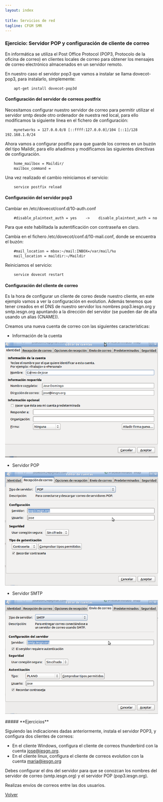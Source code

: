 ```yaml
---
layout: index

title: Servicios de red 
tagline: CFGM SMR
---
```

### Ejercicio: Servidor POP y configuración de cliente de correo

En informática se utiliza el Post Office Protocol (POP3, Protocolo de la oficina de correo) en clientes locales de correo para obtener los mensajes de correo electrónico almacenados en un servidor remoto.

En nuestro caso el servidor pop3 que vamos a instalar se llama dovecot-pop3, para instalarlo, simplemente:

        apt-get install dovecot-pop3d

#### Configuración del servidor de correos postfrix

Necesitamos configurar nuestro servidor de correo para permitir utilizar el servidor smtp desde otro ordenador de nuestra red local, para ello modificamos la siguiente línea en el fichero de configuración:

        mynetworks = 127.0.0.0/8 [::ffff:127.0.0.0]/104 [::1]/128 192.168.1.0/24

Ahora vamos a configurar postfix para que guarde los correos en un buzón del tipo Maildir, para ello añadimos y modificamos las siguientes directivas de configuración.

        home_mailbox = Maildir/
        mailbox_command =

Una vez realizado el cambio reiniciamos el servicio:

        service postfix reload


#### Configuración del servidor pop3

Cambiar en /etc/dovecot/conf.d/10-auth.conf

        #disable_plaintext_auth = yes    ->    disable_plaintext_auth = no

Para que este habilitada la autentificación con contraseña en claro.

Cambia en el fichero /etc/dovecot/conf.d/10-mail.conf, donde se encuentra el buzón:

        #mail_location = mbox:~/mail:INBOX=/var/mail/%u
        mail_location = maildir:~/Maildir

Reiniciamos el servicio:

        service dovecot restart

#### Configuración del cliente de correo

Es la hora de configurar un cliente de coreo desde nuestro cliente, en este ejemplo vamos a ver la configuración en evolution. Además tenemos que tener creados en el DNS de nuestro servidor los nombres pop3.iesgn.org y smtp.iesgn.org apuntando a la dirección del servidor (se pueden dar de alta usando un alias (CNAME)).

Creamos una nueva cuenta de correo con las siguientes características:

* Información de la cuenta

![mail1](img/mail1.png)


* Servidor POP

![mail2](img/mail2.png)

* Servidor SMTP

![mail3](img/mail3.png)

<div class='ejercicios' markdown='1'>
##### **Ejercicios**

Siguiendo las indicaciones dadas anteriormente, instala el servidor POP3, y configura dos clientes de correos:

* En el cliente Windows, configura el cliente de correos thunderbird con la cuenta jose@iesgn.org.
* En el cliente linux, configura el cliente de correos evolution con la cuenta maria@iesgn.org

Debes configurar el dns del servidor para que se conozcan los nombres del servidor de correo (smtp.iesgn.org) y el servidor POP (pop3.iesgn.org).

Realizas envíos de correos entre las dos usuarios.

</div>


[Volver](index)
